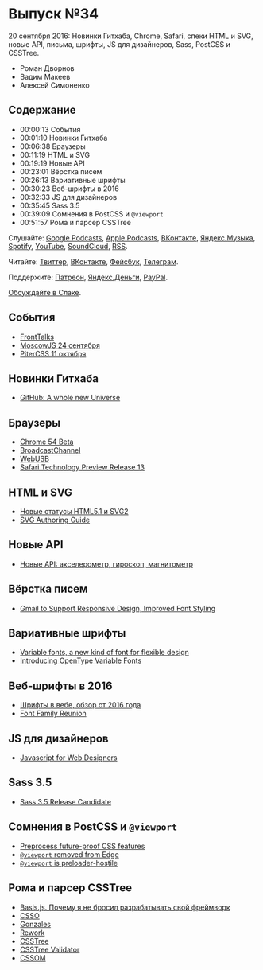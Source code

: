 # Выпуск №34

20 сентября 2016: Новинки Гитхаба, Chrome, Safari, спеки HTML и SVG, новые API, письма, шрифты, JS для дизайнеров, Sass, PostCSS и CSSTree.

- Роман Дворнов
- Вадим Макеев
- Алексей Симоненко

## Содержание

- 00:00:13 События
- 00:01:10 Новинки Гитхаба
- 00:06:38 Браузеры
- 00:11:19 HTML и SVG
- 00:19:19 Новые API
- 00:23:01 Вёрстка писем
- 00:26:13 Вариативные шрифты
- 00:30:23 Веб-шрифты в 2016
- 00:32:33 JS для дизайнеров
- 00:35:45 Sass 3.5
- 00:39:09 Сомнения в PostCSS и `@viewport`
- 00:51:57 Рома и парсер CSSTree

Слушайте: [Google Podcasts](https://podcasts.google.com/?feed=aHR0cHM6Ly93ZWItc3RhbmRhcmRzLnJ1L3BvZGNhc3QvZmVlZC8), [Apple Podcasts](https://itunes.apple.com/podcast/id1080500016), [ВКонтакте](https://vk.com/podcasts-32017543), [Яндекс.Музыка](https://music.yandex.ru/album/6245956), [Spotify](https://open.spotify.com/show/3rzAcADjpBpXt73L0epTjV), [YouTube](https://www.youtube.com/playlist?list=PLMBnwIwFEFHcwuevhsNXkFTcadeX5R1Go), [SoundCloud](https://soundcloud.com/web-standards), [RSS](https://web-standards.ru/podcast/feed/).

Читайте: [Твиттер](https://twitter.com/webstandards_ru), [ВКонтакте](https://vk.com/webstandards_ru), [Фейсбук](https://www.facebook.com/webstandardsru), [Телеграм](https://t.me/webstandards_ru).

Поддержите: [Патреон](https://www.patreon.com/webstandards_ru), [Яндекс.Деньги](https://money.yandex.ru/to/41001119329753), [PayPal](https://www.paypal.me/pepelsbey).

[Обсуждайте в Слаке](http://slack.web-standards.ru/).

## События

- [FrontTalks](http://fronttalks.ru/)
- [MoscowJS 24 сентября](https://habr.ru/p/309606/)
- [PiterCSS 11 октября](https://pitercss.timepad.ru/)

## Новинки Гитхаба

- [GitHub: A whole new Universe](https://github.com/universe-2016)

## Браузеры

- [Chrome 54 Beta](http://blog.chromium.org/2016/09/chrome-54-beta-custom-elements-v1.html)
- [BroadcastChannel](https://developers.google.com/web/updates/2016/09/broadcastchannel)
- [WebUSB](https://developers.google.com/web/updates/2016/03/access-usb-devices-on-the-web)
- [Safari Technology Preview Release 13](https://webkit.org/blog/6937/release-notes-for-safari-technology-preview-release-13/)

## HTML и SVG

- [Новые статусы HTML5.1 и SVG2](http://css-live.ru/vecssti-s-polej/novye-statusy-html5-1-i-svg2.html)
- [SVG Authoring Guide](http://w3c.github.io/svgwg/specs/svg-authoring/)

## Новые API

- [Новые API: акселерометр, гироскоп, магнитометр](https://twitter.com/webstandards_ru/status/775989584719118336)

## Вёрстка писем

- [Gmail to Support Responsive Design, Improved Font Styling](https://litmus.com/blog/gmail-to-support-responsive-email-design)

## Вариативные шрифты

- [Variable fonts, a new kind of font for flexible design](http://blog.typekit.com/2016/09/14/variable-fonts-a-new-kind-of-font-for-flexible-design/)
- [Introducing OpenType Variable Fonts](https://medium.com/p/12ba6cd2369)

## Веб-шрифты в 2016

- [Шрифты в вебе, обзор от 2016 года](https://habrahabr.ru/post/310044/)
- [Font Family Reunion](http://fontfamily.io/Helvetica)

## JS для дизайнеров

- [Javascript for Web Designers](https://abookapart.com/products/javascript-for-web-designers)

## Sass 3.5

- [Sass 3.5 Release Candidate](http://blog.sass-lang.com/posts/809572-sass-35-release-candidate)

## Сомнения в PostCSS и `@viewport`

- [Preprocess future-proof CSS features](https://github.com/facebookincubator/create-react-app/issues/130)
- [`@viewport` removed from Edge](https://twitter.com/yoavweiss/status/773417500579074049)
- [`@viewport` is preloader-hostile](https://github.com/w3c/csswg-drafts/issues/258)

## Рома и парсер CSSTree

- [Basis.js. Почему я не бросил разрабатывать свой фреймворк](https://youtu.be/cVbbkwkhNQg)
- [CSSO](https://github.com/css/csso)
- [Gonzales](https://github.com/css/gonzales)
- [Rework](https://github.com/reworkcss/rework)
- [CSSTree](https://github.com/csstree/csstree)
- [CSSTree Validator](https://csstree.github.io/docs/validator.html)
- [CSSOM](https://drafts.csswg.org/cssom/)

